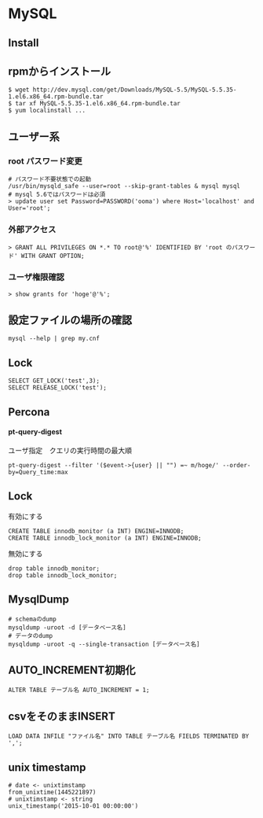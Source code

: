 # MySQL


## Install

## rpmからインストール

```
$ wget http://dev.mysql.com/get/Downloads/MySQL-5.5/MySQL-5.5.35-1.el6.x86_64.rpm-bundle.tar
$ tar xf MySQL-5.5.35-1.el6.x86_64.rpm-bundle.tar
$ yum localinstall ...
```

## ユーザー系
### root パスワード変更

```
# パスワード不要状態での起動
/usr/bin/mysqld_safe --user=root --skip-grant-tables & mysql mysql
# mysql 5.6ではパスワードは必須
> update user set Password=PASSWORD('ooma') where Host='localhost' and User='root';
```

### 外部アクセス

```
> GRANT ALL PRIVILEGES ON *.* TO root@'%' IDENTIFIED BY 'root のパスワード' WITH GRANT OPTION;
```

### ユーザ権限確認

```
> show grants for 'hoge'@'%';
```

## 設定ファイルの場所の確認

```
mysql --help | grep my.cnf
```

## Lock

```
SELECT GET_LOCK('test',3);
SELECT RELEASE_LOCK('test');
```

## Percona

#### pt-query-digest

ユーザ指定　クエリの実行時間の最大順

```
pt-query-digest --filter '($event->{user} || "") =~ m/hoge/' --order-by=Query_time:max
```

## Lock

有効にする

```
CREATE TABLE innodb_monitor (a INT) ENGINE=INNODB;
CREATE TABLE innodb_lock_monitor (a INT) ENGINE=INNODB;
```

無効にする

```
drop table innodb_monitor;
drop table innodb_lock_monitor;
```

## MysqlDump

```
# schemaのdump
mysqldump -uroot -d [データベース名]
# データのdump
mysqldump -uroot -q --single-transaction [データベース名]
```

## AUTO_INCREMENT初期化 

```
ALTER TABLE テーブル名 AUTO_INCREMENT = 1;
```

## csvをそのままINSERT

```
LOAD DATA INFILE "ファイル名" INTO TABLE テーブル名 FIELDS TERMINATED BY ',';
```

## unix timestamp
 
```
# date <- unixtimstamp 
from_unixtime(1445221897)
# unixtimstamp <- string
unix_timestamp('2015-10-01 00:00:00')
```

